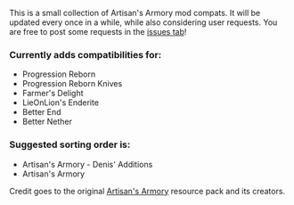 This is a small collection of Artisan's Armory mod compats.
It will be updated every once in a while, while also considering user requests.
You are free to post some requests in the [issues tab](https://github.com/mxKeaton/Denis-Artisans-Armory-Additions/issues "issues tab")!

### Currently adds compatibilities for:
- Progression Reborn
- Progression Reborn Knives
- Farmer's Delight
- LieOnLion's Enderite
- Better End
- Better Nether

### Suggested sorting order is:
- Artisan's Armory - Denis' Additions
- Artisan's Armory

Credit goes to the original [Artisan's Armory](https://modrinth.com/resourcepack/artisans-armory "Artisan's Armory") resource pack and its creators.
